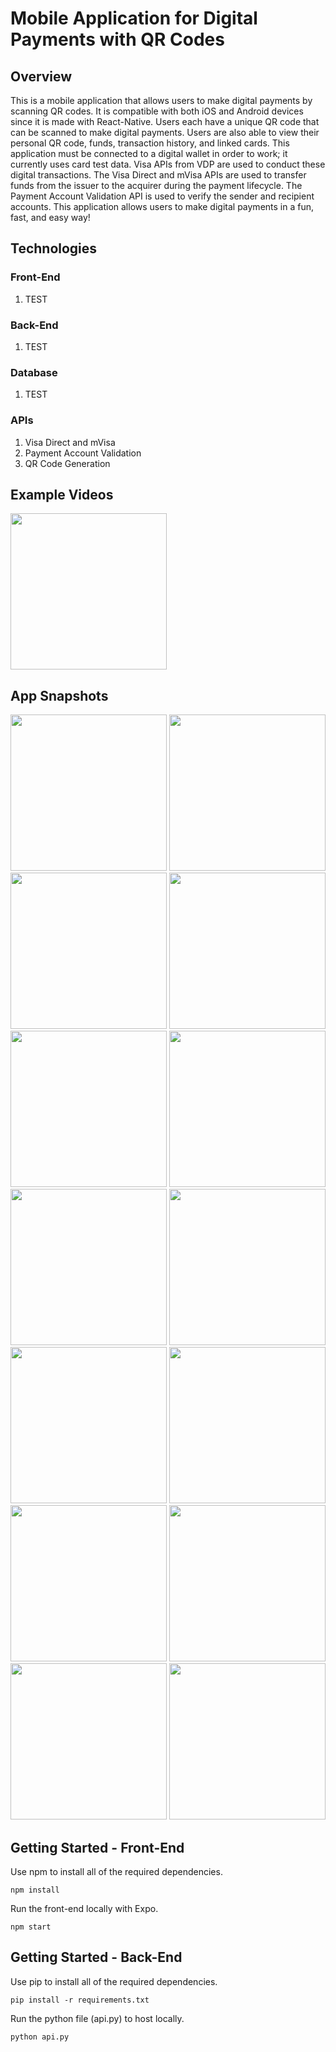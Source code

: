 # Mobile Application for Digital Payments with QR Codes

## Overview
This is a mobile application that allows users to make digital payments by scanning QR codes. It is compatible with both iOS and Android devices since it is made with React-Native. Users each have a unique QR code that can be scanned to make digital payments. Users are also able to view their personal QR code, funds, transaction history, and linked cards. This application must be connected to a digital wallet in order to work; it currently uses card test data. Visa APIs from VDP are used to conduct these digital transactions. The Visa Direct and mVisa APIs are used to transfer funds from the issuer to the acquirer during the payment lifecycle. The Payment Account Validation API is used to verify the sender and recipient accounts. This application allows users to make digital payments in a fun, fast, and easy way! 

## Technologies

### Front-End
1. TEST

### Back-End
1. TEST

### Database
1. TEST

### APIs
1. Visa Direct and mVisa
2. Payment Account Validation
3. QR Code Generation

## Example Videos
<img src="https://github.com/MyNameIsAditya/Login_React-Native/blob/master/readme_resources/Login.gif" width="250">

## App Snapshots
<img src="https://github.com/MyNameIsAditya/QRPayment_MobileApp/blob/master/readme_resources/IMG_7778.PNG" width="250"> <img src="https://github.com/MyNameIsAditya/QRPayment_MobileApp/blob/master/readme_resources/IMG_7779.PNG" width="250">
<img src="https://github.com/MyNameIsAditya/QRPayment_MobileApp/blob/master/readme_resources/IMG_7780.PNG" width="250">
<img src="https://github.com/MyNameIsAditya/QRPayment_MobileApp/blob/master/readme_resources/IMG_7781.PNG" width="250">
<img src="https://github.com/MyNameIsAditya/QRPayment_MobileApp/blob/master/readme_resources/IMG_7782.PNG" width="250">
<img src="https://github.com/MyNameIsAditya/QRPayment_MobileApp/blob/master/readme_resources/IMG_7783.PNG" width="250">
<img src="https://github.com/MyNameIsAditya/QRPayment_MobileApp/blob/master/readme_resources/IMG_7784.PNG" width="250">
<img src="https://github.com/MyNameIsAditya/QRPayment_MobileApp/blob/master/readme_resources/IMG_7785.PNG" width="250">
<img src="https://github.com/MyNameIsAditya/QRPayment_MobileApp/blob/master/readme_resources/IMG_7786.PNG" width="250">
<img src="https://github.com/MyNameIsAditya/QRPayment_MobileApp/blob/master/readme_resources/IMG_7787.PNG" width="250">
<img src="https://github.com/MyNameIsAditya/QRPayment_MobileApp/blob/master/readme_resources/IMG_7788.PNG" width="250">
<img src="https://github.com/MyNameIsAditya/QRPayment_MobileApp/blob/master/readme_resources/IMG_7789.PNG" width="250">
<img src="https://github.com/MyNameIsAditya/QRPayment_MobileApp/blob/master/readme_resources/IMG_7791.PNG" width="250">
<img src="https://github.com/MyNameIsAditya/QRPayment_MobileApp/blob/master/readme_resources/IMG_7793.PNG" width="250">

## Getting Started - Front-End
Use npm to install all of the required dependencies.
```
npm install
```

Run the front-end locally with Expo.
```
npm start
```

## Getting Started - Back-End
Use pip to install all of the required dependencies.
```
pip install -r requirements.txt
```

Run the python file (api.py) to host locally.
```
python api.py
```
